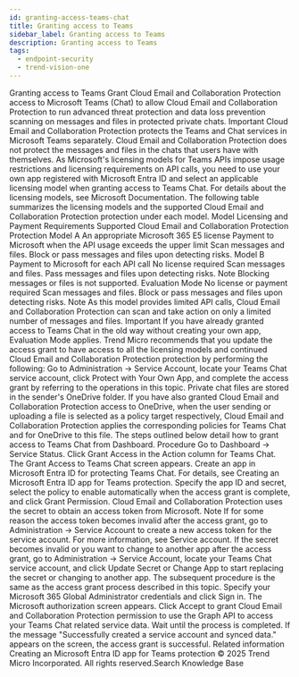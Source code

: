 ```yaml
---
id: granting-access-teams-chat
title: Granting access to Teams
sidebar_label: Granting access to Teams
description: Granting access to Teams
tags:
  - endpoint-security
  - trend-vision-one
---
```


 Granting access to Teams Grant Cloud Email and Collaboration Protection access to Microsoft Teams (Chat) to allow Cloud Email and Collaboration Protection to run advanced threat protection and data loss prevention scanning on messages and files in protected private chats. Important Cloud Email and Collaboration Protection protects the Teams and Chat services in Microsoft Teams separately. Cloud Email and Collaboration Protection does not protect the messages and files in the chats that users have with themselves. As Microsoft's licensing models for Teams APIs impose usage restrictions and licensing requirements on API calls, you need to use your own app registered with Microsoft Entra ID and select an applicable licensing model when granting access to Teams Chat. For details about the licensing models, see Microsoft Documentation. The following table summarizes the licensing models and the supported Cloud Email and Collaboration Protection protection under each model. Model Licensing and Payment Requirements Supported Cloud Email and Collaboration Protection Protection Model A An appropriate Microsoft 365 E5 license Payment to Microsoft when the API usage exceeds the upper limit Scan messages and files. Block or pass messages and files upon detecting risks. Model B Payment to Microsoft for each API call No license required Scan messages and files. Pass messages and files upon detecting risks. Note Blocking messages or files is not supported. Evaluation Mode No license or payment required Scan messages and files. Block or pass messages and files upon detecting risks. Note As this model provides limited API calls, Cloud Email and Collaboration Protection can scan and take action on only a limited number of messages and files. Important If you have already granted access to Teams Chat in the old way without creating your own app, Evaluation Mode applies. Trend Micro recommends that you update the access grant to have access to all the licensing models and continued Cloud Email and Collaboration Protection protection by performing the following: Go to Administration → Service Account, locate your Teams Chat service account, click Protect with Your Own App, and complete the access grant by referring to the operations in this topic. Private chat files are stored in the sender's OneDrive folder. If you have also granted Cloud Email and Collaboration Protection access to OneDrive, when the user sending or uploading a file is selected as a policy target respectively, Cloud Email and Collaboration Protection applies the corresponding policies for Teams Chat and for OneDrive to this file. The steps outlined below detail how to grant access to Teams Chat from Dashboard. Procedure Go to Dashboard → Service Status. Click Grant Access in the Action column for Teams Chat. The Grant Access to Teams Chat screen appears. Create an app in Microsoft Entra ID for protecting Teams Chat. For details, see Creating an Microsoft Entra ID app for Teams protection. Specify the app ID and secret, select the policy to enable automatically when the access grant is complete, and click Grant Permission. Cloud Email and Collaboration Protection uses the secret to obtain an access token from Microsoft. Note If for some reason the access token becomes invalid after the access grant, go to Administration → Service Account to create a new access token for the service account. For more information, see Service account. If the secret becomes invalid or you want to change to another app after the access grant, go to Administration → Service Account, locate your Teams Chat service account, and click Update Secret or Change App to start replacing the secret or changing to another app. The subsequent procedure is the same as the access grant process described in this topic. Specify your Microsoft 365 Global Administrator credentials and click Sign in. The Microsoft authorization screen appears. Click Accept to grant Cloud Email and Collaboration Protection permission to use the Graph API to access your Teams Chat related service data. Wait until the process is completed. If the message "Successfully created a service account and synced data." appears on the screen, the access grant is successful. Related information Creating an Microsoft Entra ID app for Teams protection © 2025 Trend Micro Incorporated. All rights reserved.Search Knowledge Base